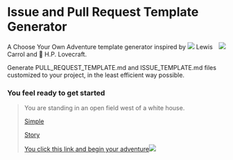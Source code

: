 # Issue and Pull Request Template Generator
<a href="https://www.talater.com/open-source-templates/"><img src="https://raw.githubusercontent.com/TalAter/open-source-templates/master/site/img/site-screenshot.png" align="right" /></a>
A Choose Your Own Adventure template generator inspired by ![](http://i.imgur.com/wK0LM2j.png) Lewis Carrol and :octopus: H.P. Lovecraft.

Generate PULL_REQUEST_TEMPLATE.md and ISSUE_TEMPLATE.md files customized to your project, in the least efficient way possible.

### You feel ready to get started

> You are standing in an open field west of a white house.
>
> [Simple](https://zhoulion.github.io/open-source-templates/simple)
>
> [Story](https://zhoulion.github.io/open-source-templates)
> 
> [You click this link and begin your adventure](https://www.talater.com/open-source-templates/)![](http://i.imgur.com/YSWj6a6.gif)

